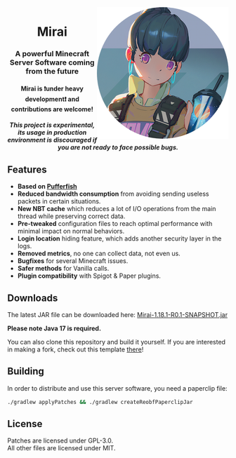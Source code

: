 <img src="logo.webp" alt="Mirai Face" align="right">
<div align="center">
  <h1>Mirai</h1>
  <h3>A powerful Minecraft Server Software coming from the future</h3>
  <h4>Mirai is ❗under heavy development❗ and contributions are welcome!</h4>
  <h5><b>This project is experimental, its usage in production environment is discouraged if you are not ready to face possible bugs.</b></h5>

</div>

## Features

- **Based on [Pufferfish](https://github.com/pufferfish-gg/Pufferfish)**
- **Reduced bandwidth consumption** from avoiding sending useless packets in certain situations.
- **New NBT cache** which reduces a lot of I/O operations from the main thread while preserving correct data.
- **Pre-tweaked** configuration files to reach optimal performance with minimal impact on normal behaviors.
- **Login location** hiding feature, which adds another security layer in the logs.
- **Removed metrics**, no one can collect data, not even us.
- **Bugfixes** for several Minecraft issues.
- **Safer methods** for Vanilla calls.
- **Plugin compatibility** with Spigot & Paper plugins.

## Downloads
The latest JAR file can be downloaded here:
[Mirai-1.18.1-R0.1-SNAPSHOT.jar](https://github.com/etil2jz/Mirai/raw/build/1.18/Mirai-1.18.1-R0.1-SNAPSHOT.jar)

**Please note Java 17 is required.**

You can also clone this repository and build it yourself.
If you are interested in making a fork, check out this template [there](https://github.com/PaperMC/paperweight-examples)!

## Building

In order to distribute and use this server software, you need a paperclip file:

```bash
./gradlew applyPatches && ./gradlew createReobfPaperclipJar
```

## License
Patches are licensed under GPL-3.0.  
All other files are licensed under MIT.
